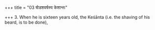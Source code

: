 +++
title = "03 षोडशवर्षस्य केशान्तः"

+++
3. When he is sixteen years old, the Keśānta (i.e. the shaving of his beard, is to be done),
